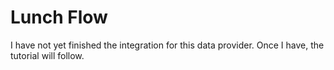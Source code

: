 # Lunch Flow

I have not yet finished the integration for this data provider. Once I have, the tutorial will follow.